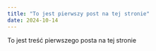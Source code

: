 ```yaml
---
title: "To jest pierwszy post na tej stronie"
date: 2024-10-14
---
```

To jest treść pierwszego posta na tej stronie
